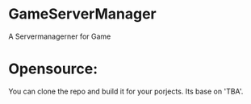 # GameServerManager
A Servermanagerner for Game

# Opensource:
You can clone the repo and build it for your porjects. Its base on 'TBA'.

